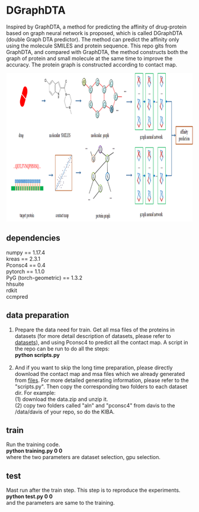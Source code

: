 # DGraphDTA
Inspired by GraphDTA, a method for predicting the affinity of drug-protein based on graph neural network is proposed, which is called DGraphDTA (double Graph DTA predictor). The method can predict the affinity only using the molecule SMILES and protein sequence. This repo gits from GraphDTA, and compared with GraphDTA, the method constructs both the graph of protein and small molecule at the same time to improve the accuracy. The protein graph is constructed according to contact map.

<div align=center><img width="900" height="400" src="https://github.com/595693085/DGraphDTA/blob/master/figures/architecture.png"/></div>

## dependencies
numpy == 1.17.4 <br>
kreas == 2.3.1 <br>
Pconsc4 == 0.4 <br>
pytorch == 1.1.0 <br>
PyG (torch-geometric) == 1.3.2 <br>
hhsuite <br>
rdkit <br>
ccmpred <br>

## data preparation
1. Prepare the data need for train. Get all msa files of the proteins in datasets (for more detail description of datasets, please refer to [datasets](https://github.com/hkmztrk/DeepDTA/blob/master/data/README.md)), and using Pconsc4 to predict all the contact map. A script in the repo can be run to do all the steps: <br>
**python scripts.py** <br><br>
2. And if you want to skip the long time preparation, please directly download the contact map and msa files which we already generated from [files](https://drive.google.com/open?id=1rqAopf_IaH3jzFkwXObQ4i-6bUUwizCv). For more detailed generating information, please refer to the "scripts.py". Then copy the corresponding two folders to each dataset dir. For example:  <br>
(1) download the data.zip and unzip it. <br>
(2) copy two folders called "aln" and "pconsc4" from davis to the /data/davis of your repo, so do the KIBA. <br>


## train 
Run the training code. <br>
**python training.py 0 0** <br>
where the two parameters are dataset selection, gpu selection.

## test
Mast run after the train step. This step is to reproduce the experiments. <br>
**python test.py 0 0** <br>
and the parameters are same to the training.

